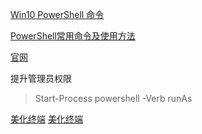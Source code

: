 [Win10 PowerShell 命令](https://blog.csdn.net/u011296285/article/details/112354062?utm_medium=distribute.pc_relevant.none-task-blog-2~default~baidujs_baidulandingword~default-0-112354062-blog-111604033.pc_relevant_default&spm=1001.2101.3001.4242.1&utm_relevant_index=3)

[PowerShell常用命令及使用方法](https://blog.csdn.net/Captain_RB/article/details/111604033)

[官网](https://learn.microsoft.com/zh-cn/powershell/scripting/learn/shell/using-aliases?view=powershell-7.2)

提升管理员权限

> Start-Process powershell -Verb runAs

[美化终端](https://ohmyposh.dev/docs/migrating)
[美化终端](https://zhuanlan.zhihu.com/p/558457837)